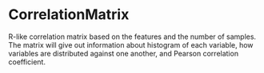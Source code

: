 # CorrelationMatrix
R-like correlation matrix based on the features and the number of samples. The matrix will give out information about histogram of each variable, how variables are distributed against one another, and Pearson correlation coefficient.
